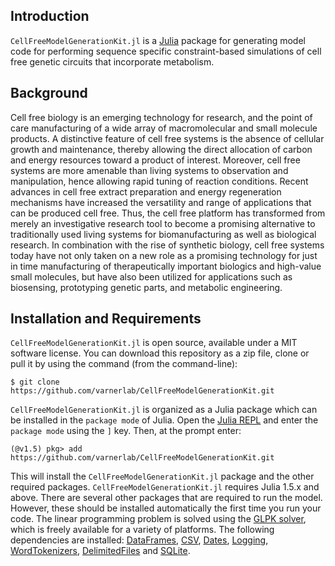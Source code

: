 ## Introduction
`CellFreeModelGenerationKit.jl` is a [Julia](https://julialang.org) package
for generating model code for performing sequence specific constraint-based simulations of cell free genetic circuits
that incorporate metabolism.  

## Background
Cell free biology is an emerging technology for research, and the point of care manufacturing of a wide array of macromolecular and small molecule products. A distinctive feature of cell free systems is the absence of cellular growth and maintenance, thereby allowing the direct allocation of carbon and energy resources toward a product of interest. Moreover, cell free systems are more amenable than living systems to observation and manipulation, hence allowing rapid tuning of reaction conditions. Recent advances in cell free extract preparation and energy regeneration mechanisms have increased the versatility and range of applications that can be produced cell free.
Thus, the cell free platform has transformed from merely an investigative research tool to become a promising alternative to traditionally used living systems for biomanufacturing as well as biological research. In combination with the rise of synthetic biology, cell free systems today have not only taken on a new role as a promising technology for just in time manufacturing of therapeutically important biologics and high-value small molecules, but have also been utilized for applications such as biosensing, prototyping genetic parts, and metabolic engineering.

## Installation and Requirements
`CellFreeModelGenerationKit.jl` is open source, available under a MIT software license.
You can download this repository as a zip file, clone or pull it by using the command (from the command-line):
```@example
$ git clone https://github.com/varnerlab/CellFreeModelGenerationKit.git
```
`CellFreeModelGenerationKit.jl` is organized as a Julia package which can be installed in the `package mode` of Julia.
Open the [Julia REPL](https://docs.julialang.org/en/v1/stdlib/REPL/index.html) and enter the `package mode` using the `]` key. Then, at the prompt enter:
```@example
(@v1.5) pkg> add https://github.com/varnerlab/CellFreeModelGenerationKit.git
```
This will install the `CellFreeModelGenerationKit.jl` package and the other required packages. `CellFreeModelGenerationKit.jl` requires Julia 1.5.x and above.
There are several other packages that are required to run the model. However, these should be installed automatically the first time you run your code. The linear programming problem is solved using the [GLPK solver](https://juliapackages.com/p/glpk), which is freely available for a variety of platforms. The following dependencies are installed: [DataFrames](https://dataframes.juliadata.org/stable/), [CSV](https://csv.juliadata.org/stable/), [Dates](https://docs.julialang.org/en/v1/stdlib/Dates/), [Logging](https://docs.julialang.org/en/v1/stdlib/Logging/), [WordTokenizers](https://github.com/JuliaText/WordTokenizers.jl), [DelimitedFiles](https://docs.julialang.org/en/v1/stdlib/DelimitedFiles/) and [SQLite](https://juliadatabases.org/SQLite.jl/stable/).

